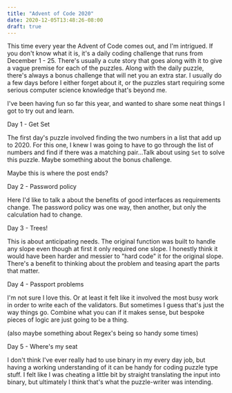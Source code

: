 ```yaml
---
title: "Advent of Code 2020"
date: 2020-12-05T13:48:26-08:00
draft: true
---
```


This time every year the Advent of Code comes out, and I'm intrigued. If you don't know what it is, it's a daily coding challenge that runs from December 1 - 25. There's usually a cute story that goes along with it to give a vague premise for each of the puzzles. Along with the daily puzzle, there's always a bonus challenge that will net you an extra star. I usually do a few days before I either forget about it, or the puzzles start requiring some serious computer science knowledge that's beyond me.

I've been having fun so far this year, and wanted to share some neat things I got to try out and learn.

Day 1 - Get Set

The first day's puzzle involved finding the two numbers in a list that add up to 2020. For this one, I knew I was going to have to go through the list of numbers and find if there was a matching pair...Talk about using `Set` to solve this puzzle. Maybe something about the bonus challenge.

Maybe this is where the post ends?

Day 2 - Password policy

Here I'd like to talk a about the benefits of good interfaces as requirements change. The password policy was one way, then another, but only the calculation had to change.

Day 3 - Trees!

This is about anticipating needs. The original function was built to handle any slope even though at first it only required one slope. I honestly think it would have been harder and messier to "hard code" it for the original slope. There's a benefit to thinking about the problem and teasing apart the parts that matter.

Day 4 - Passport problems

I'm not sure I love this. Or at least it felt like it involved the most busy work in order to write each of the validators. But sometimes I guess that's just the way things go. Combine what you can if it makes sense, but bespoke pieces of logic are just going to be a thing.

(also maybe something about Regex's being so handy some times)

Day 5 - Where's my seat

I don't think I've ever really had to use binary in my every day job, but having a working understanding of it can be handy for coding puzzle type stuff. I felt like I was cheating a little bit by straight translating the input into binary, but ultimately I think that's what the puzzle-writer was intending.
